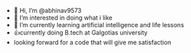- 👋 Hi, I’m @abhinav9573
- 👀 I’m interested in doing what i like
- 🌱 I’m currently learning artificial intelligence and life lessons
- 👍currently doing B.tech at Galgotias university
- looking forward for a code that will give me satisfaction
<!---
abhinav9573/abhinav9573 is a ✨ special ✨ repository because its `README.md` (this file) appears on your GitHub profile.
You can click the Preview link to take a look at your changes.
--->
